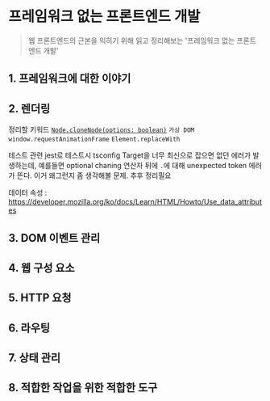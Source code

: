 # 프레임워크 없는 프론트엔드 개발
> 웹 프론트엔드의 근본을 익히기 위해 읽고 정리해보는 '프레임워크 없는 프론트엔드 개발'

## 1. 프레임워크에 대한 이야기
## 2. 렌더링

정리할 키워드
[`Node.cloneNode(options: boolean)`](https://developer.mozilla.org/en-US/docs/Web/API/Node/cloneNode)
`가상 DOM`
`window.requestAnimationFrame`
`Element.replaceWith`

테스트 관련
jest로 테스트시 tsconfig Target을 너무 최신으로 잡으면 없던 에러가 발생하는데, 예를들면 optional chaning 연산자 뒤에 `.`에 대해 unexpected token 에러가 뜬다. 이거 왜그런지 좀 생각해볼 문제. 추후 정리필요

데이터 속성 : https://developer.mozilla.org/ko/docs/Learn/HTML/Howto/Use_data_attributes

## 3. DOM 이벤트 관리
## 4. 웹 구성 요소
## 5. HTTP 요청
## 6. 라우팅
## 7. 상태 관리
## 8. 적합한 작업을 위한 적합한 도구
